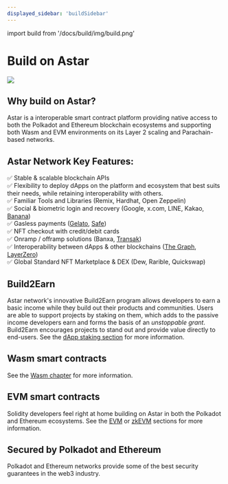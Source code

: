 ```yaml
---
displayed_sidebar: 'buildSidebar'
---
```


import build from '/docs/build/img/build.png'

# Build on Astar

<div style={{textAlign: 'center'}}>
  <img src={build} caption="Documentation of all the resources builders need in order to start testing, deploying and interacting with smart contracts on the Astar network" style={{width: 1200}} />
  </div>

## Why build on Astar?

Astar is a interoperable smart contract platform providing native access to both the Polkadot and Ethereum blockchain ecosystems and supporting both Wasm and EVM environments on its Layer 2 scaling and Parachain-based networks. 

## Astar Network Key Features:

✅ Stable & scalable blockchain APIs <br/>
✅ Flexibility to deploy dApps on the platform and ecosystem that best suits their needs, while retaining interoperability with others. <br/> 
✅ Familiar Tools and Libraries (Remix, Hardhat, Open Zeppelin) <br/>
✅ Social & biometric login and recovery (Google, x.com, LINE, Kakao, [Banana](/docs/build/integrations/account-abstraction/banana/)) <br/>
✅ Gasless payments ([Gelato](/docs/build/zkEVM/integrations/account-abstraction/relayers/gelato-relay), [Safe](/docs/build/zkEVM/integrations/account-abstraction/safe--aa/))<br/>
✅ NFT checkout with credit/debit cards <br/>
✅ Onramp / offramp solutions (Banxa, [Transak](/docs/build/integrations/wallets/transak)) <br/>
✅ Interoperability between dApps & other blockchains ([The Graph](/docs/build/integrations/indexers/thegraph), [LayerZero](/docs/build/zkEVM/integrations/bridges-relays/AstarEVM-zkEVM)) <br/>
✅ Global Standard NFT Marketplace & DEX (Dew, Rarible, Quickswap) <br/>

## Build2Earn
Astar network's innovative Build2Earn program allows developers to earn a basic income while they build out their products and communities. Users are able to support projects by staking on them, which adds to the passive income developers earn and forms the basis of an *unstoppable grant*. Build2Earn encourages projects to stand out and provide value directly to end-users. See the [dApp staking section](/docs/use/dapp-staking/) for more information.

## Wasm smart contracts
See the [Wasm chapter](/docs/build/wasm) for more information.

## EVM smart contracts
Solidity developers feel right at home building on Astar in both the Polkadot and Ethereum ecosystems. See the [EVM](/docs/build/evm) or [zkEVM](/docs/build/zkEVM) sections for more information.

## Secured by Polkadot and Ethereum
Polkadot and Ethereum networks provide some of the best security guarantees in the web3 industry.

<br/>


